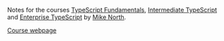Notes for the courses [TypeScript Fundamentals](https://frontendmasters.com/courses/typescript-v4/), [Intermediate TypeScript](https://frontendmasters.com/courses/intermediate-typescript-v2/) and [Enterprise TypeScript](https://frontendmasters.com/courses/enterprise-typescript/) by [Mike North](https://frontendmasters.com/teachers/mike-north/).

[Course webpage](https://www.typescript-training.com/course/fundamentals-v4)
